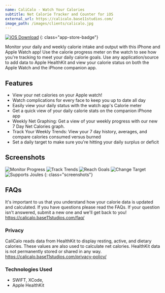 ```yaml
---
name: CaliCalo - Watch Your Calories
subtitle: Net Calorie Tracker and Counter for iOS
external_url: https://calicalo.base11studios.com/
image_path: /images/clients/calicalo.jpg
---
```


[![iOS Download](/images/app-store-badge.svg)](https://itunes.apple.com/us/app/calicalo-watch-your-calories/id1205082048?mt=8)
{: class="app-store-badge"}

Monitor your daily and weekly calorie intake and output with this iPhone and Apple Watch app! Use the calorie progress meter on the watch to see how you're tracking to meet your daily calorie goals. Use any application/source to add data to Apple HealthKit and view your calorie status on both the Apple Watch and the iPhone companion app.

## Features

* View your net calories on your Apple watch!
* Watch complications for every face to keep you up to date all day
* Easily view your daily status with the watch app's Calorie meter
* Get a quick view of your daily calorie stats on the companion iPhone app
* Weekly Net Graphing: Get a view of your weekly progress with our new 7 Day Net Calories graph.
* Track Your Weekly Trends: View your 7 day history, averages, and compare calories consumed versus burned
* Set a daily target to make sure you're hitting your daily surplus or deficit

## Screenshots

![Monitor Progress](/images/screens/calicalo/monitor_progress.png)
![Track Trends](/images/screens/calicalo/track_trends.png)
![Reach Goals](/images/screens/calicalo/reach_goals.png)
![Change Target](/images/screens/calicalo/change_target.png)
![Supports Joules](/images/screens/calicalo/supports_joules.png)
{: class="screenshots"}

## FAQs

It's important to us that you understand how your calorie data is updated and calculated. If you have questions please read the FAQs. If your question isn't answered, submit a new one and we'll get back to you!
https://calicalo.base11studios.com/faq/

### Privacy

CaliCalo reads data from HealthKit to display resting, active, and dietary calories. These values are also used to calculate net calories. HealthKit data is not permanently stored or shared in any way.
https://calicalo.base11studios.com/privacy-policy/

### Technologies Used

* SWIFT, XCode, 
* Apple HealthKit